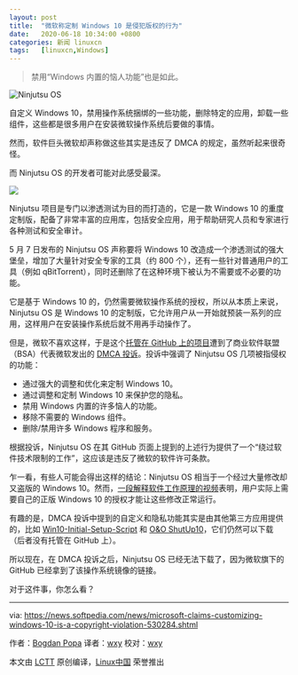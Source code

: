```yaml
---
layout: post
title:	"微软称定制 Windows 10 是侵犯版权的行为"
date:	2020-06-18 10:34:00 +0800 
categories:	新闻 linuxcn 
tags:	[linuxcn,Windows]
---
```




> 
> 禁用“Windows 内置的恼人功能”也是如此。
> 
> 
> 


![Ninjutsu OS](/Asserts/Images//attachment/album/202006/17/190726qotoss8hnt6h0rs6.png)


自定义 Windows 10，禁用操作系统捆绑的一些功能，删除特定的应用，卸载一些组件，这些都是很多用户在安装微软操作系统后要做的事情。


然而，软件巨头微软却声称做这些其实是违反了 DMCA 的规定，虽然听起来很奇怪。


而 Ninjutsu OS 的开发者可能对此感受最深。


![](/Asserts/Images//attachment/album/202006/17/190726by0zwerir0wy1y06.png)


Ninjutsu 项目是专门以渗透测试为目的而打造的，它是一款 Windows 10 的重度定制版，配备了非常丰富的应用库，包括安全应用，用于帮助研究人员和专家进行各种测试和安全审计。


5 月 7 日发布的 Ninjutsu OS 声称要将 Windows 10 改造成一个渗透测试的强大堡垒，增加了大量针对安全专家的工具（约 800 个），还有一些针对普通用户的工具（例如 qBitTorrent），同时还删除了在这种环境下被认为不需要或不必要的功能。


它是基于 Windows 10 的，仍然需要微软操作系统的授权，所以从本质上来说，Ninjutsu OS 是 Windows 10 的定制版，它允许用户从一开始就预装一系列的应用，这样用户在安装操作系统后就不用再手动操作了。


但是，微软不喜欢这样，于是这个[托管在 GitHub 上的项目](https://github.com/ninjutsu-project/ninjutsu-project.github.io)遭到了商业软件联盟（BSA）代表微软发出的 [DMCA 投诉](https://github.com/github/dmca/blob/master/2020/06/2020-06-09-microsoft.md)。投诉中强调了 Ninjutsu OS 几项被指侵权的功能：


* 通过强大的调整和优化来定制 Windows 10。
* 通过调整和定制 Windows 10 来保护您的隐私。
* 禁用 Windows 内置的许多恼人的功能。
* 移除不需要的 Windows 组件。
* 删除/禁用许多 Windows 程序和服务。


根据投诉，Ninjutsu OS 在其 GitHub 页面上提到的上述行为提供了一个“绕过软件技术限制的工作”，这应该是违反了微软的软件许可条款。


乍一看，有些人可能会得出这样的结论：Ninjutsu OS 相当于一个经过大量修改却又盗版的 Windows 10。然而，[一段解释软件工作原理的视频](https://www.youtube.com/watch?v=asIlFqYXXxU)表明，用户实际上需要自己的正版 Windows 10 的授权才能让这些修改正常运行。


有趣的是，DMCA 投诉中提到的自定义和隐私功能其实是由其他第三方应用提供的，比如 [Win10-Initial-Setup-Script](https://github.com/Disassembler0/Win10-Initial-Setup-Script) 和 [O&O ShutUp10](https://www.oo-software.com/en/shutup10)，它们仍然可以下载（后者没有托管在 GitHub 上）。


所以现在，在 DMCA 投诉之后，Ninjutsu OS 已经无法下载了，因为微软旗下的 GitHub 已经拿到了该操作系统镜像的链接。


对于这件事，你怎么看？




---


via: <https://news.softpedia.com/news/microsoft-claims-customizing-windows-10-is-a-copyright-violation-530284.shtml> 


作者：[Bogdan Popa](https://news.softpedia.com/editors/browse/bogdan-popa "Editor profile and more articles by Bogdan Popa") 译者：[wxy](https://github.com/wxy) 校对：[wxy](https://github.com/wxy)


本文由 [LCTT](https://github.com/LCTT/TranslateProject) 原创编译，[Linux中国](/article-12327-1.html) 荣誉推出
